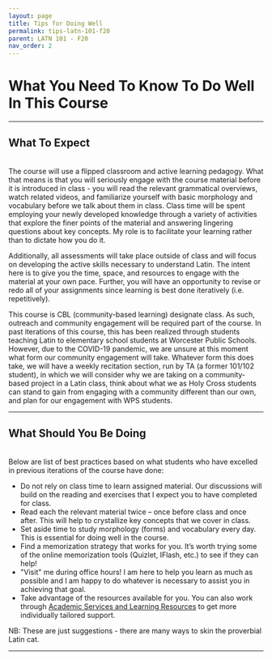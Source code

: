 ```yaml
---
layout: page
title: Tips for Doing Well
permalink: tips-latn-101-f20
parent: LATN 101 - F20
nav_order: 2
---
```


# What You Need To Know To Do Well In This Course

***

## What To Expect
&nbsp;  
The course will use a flipped classroom and active learning pedagogy. What that means is that you will seriously engage with the course material before it is introduced in class - you will read the relevant grammatical overviews, watch related videos, and familiarize yourself with basic morphology and vocabulary before we talk about them in class. Class time will be spent employing your newly developed knowledge through a variety of activities that explore the finer points of the material and answering lingering questions about key concepts. My role is to facilitate your learning rather than to dictate how you do it.

Additionally, all assessments will take place outside of class and will focus on developing the active skills necessary to understand Latin. The intent here is to give you the time, space, and resources to engage with the material at your own pace. Further, you will have an opportunity to revise or redo all of your assignments since learning is best done iteratively (i.e. repetitively).

This course is CBL (community-based learning) designate class. As such, outreach and community engagement will be required part of the course. In past iterations of this course, this has been realized through students teaching Latin to elementary school students at Worcester Public Schools. However, due to the COVID-19 pandemic, we are unsure at this moment what form our community engagement will take. Whatever form this does take, we will have a weekly recitation section, run by TA (a former 101/102 student), in which we will consider why we are taking on a community-based project in a Latin class, think about what we as Holy Cross students can stand to gain from engaging with a community different than our own, and plan for our engagement with WPS students.


***

## What Should You Be Doing
&nbsp;  
Below are list of best practices based on what students who have excelled in previous iterations of the course have done:

- Do not rely on class time to learn assigned material. Our discussions will build on the reading and exercises that I expect you to have completed for class.
- Read each the relevant material twice – once before class and once after. This will help to crystallize key concepts that we cover in class.
- Set aside time to study morphology (forms) and vocabulary every day. This is essential for doing well in the course.
- Find a memorization strategy that works for you. It’s worth trying some of the online memorization tools (Quizlet, IFlash, etc.) to see if they can help!
- "Visit" me during office hours! I am here to help you learn as much as possible and I am happy to do whatever is necessary to assist you in achieving that goal.
- Take advantage of the resources available for you. You can also work through [Academic Services and Learning Resources](https://www.holycross.edu/support-and-resources/academic-services-and-learning-resources) to get more individually tailored support.

NB: These are just suggestions - there are many ways to skin the proverbial Latin cat.
***
